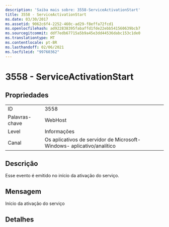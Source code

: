 ```yaml
---
description: 'Saiba mais sobre: 3558-ServiceActivationStart'
title: 3558 - ServiceActivationStart
ms.date: 03/30/2017
ms.assetid: 9062c6f4-2252-460c-ad29-f8effa72fcd1
ms.openlocfilehash: ad922838395fabaffd1fde22ebb541560639bcb7
ms.sourcegitcommit: ddf7edb67715a5b9a45e3dd44536dabc153c1de0
ms.translationtype: MT
ms.contentlocale: pt-BR
ms.lasthandoff: 02/06/2021
ms.locfileid: "99760362"
---
```

# <a name="3558---serviceactivationstart"></a>3558 - ServiceActivationStart

## <a name="properties"></a>Propriedades  
  
|||  
|-|-|  
|ID|3558|  
|Palavras-chave|WebHost|  
|Level|Informações|  
|Canal|Os aplicativos de servidor de Microsoft-Windows- aplicativo/analítico|  
  
## <a name="description"></a>Descrição  

 Esse evento é emitido no início da ativação do serviço.  
  
## <a name="message"></a>Mensagem  

 Início da ativação do serviço  
  
## <a name="details"></a>Detalhes
